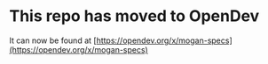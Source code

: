 # This repo has moved to OpenDev

It can now be found at [https://opendev.org/x/mogan-specs](https://opendev.org/x/mogan-specs)
